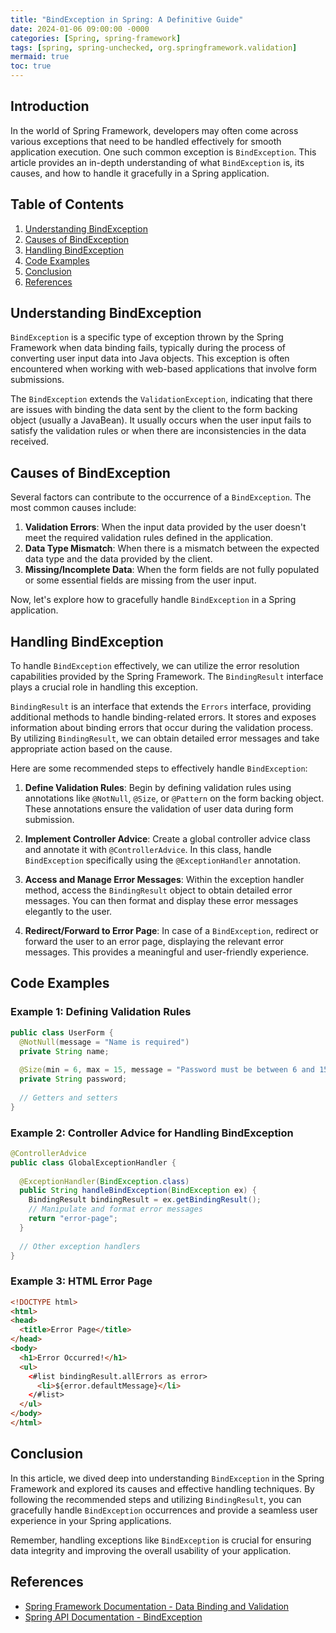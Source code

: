 ```yaml
---
title: "BindException in Spring: A Definitive Guide"
date: 2024-01-06 09:00:00 -0000
categories: [Spring, spring-framework]
tags: [spring, spring-unchecked, org.springframework.validation]
mermaid: true
toc: true
---
```



## Introduction

In the world of Spring Framework, developers may often come across various exceptions that need to be handled effectively for smooth application execution. One such common exception is `BindException`. This article provides an in-depth understanding of what `BindException` is, its causes, and how to handle it gracefully in a Spring application.

## Table of Contents

1. [Understanding BindException](#understanding-bindexception)
2. [Causes of BindException](#causes-of-bindexception)
3. [Handling BindException](#handling-bindexception)
4. [Code Examples](#code-examples)
5. [Conclusion](#conclusion)
6. [References](#references)

## Understanding BindException
`BindException` is a specific type of exception thrown by the Spring Framework when data binding fails, typically during the process of converting user input data into Java objects. This exception is often encountered when working with web-based applications that involve form submissions.

The `BindException` extends the `ValidationException`, indicating that there are issues with binding the data sent by the client to the form backing object (usually a JavaBean). It usually occurs when the user input fails to satisfy the validation rules or when there are inconsistencies in the data received.

## Causes of BindException
Several factors can contribute to the occurrence of a `BindException`. The most common causes include:

1. **Validation Errors**: When the input data provided by the user doesn't meet the required validation rules defined in the application.
2. **Data Type Mismatch**: When there is a mismatch between the expected data type and the data provided by the client.
3. **Missing/Incomplete Data**: When the form fields are not fully populated or some essential fields are missing from the user input.

Now, let's explore how to gracefully handle `BindException` in a Spring application.

## Handling BindException
To handle `BindException` effectively, we can utilize the error resolution capabilities provided by the Spring Framework. The `BindingResult` interface plays a crucial role in handling this exception.

`BindingResult` is an interface that extends the `Errors` interface, providing additional methods to handle binding-related errors. It stores and exposes information about binding errors that occur during the validation process. By utilizing `BindingResult`, we can obtain detailed error messages and take appropriate action based on the cause.

Here are some recommended steps to effectively handle `BindException`:

1. **Define Validation Rules**: Begin by defining validation rules using annotations like `@NotNull`, `@Size`, or `@Pattern` on the form backing object. These annotations ensure the validation of user data during form submission.

2. **Implement Controller Advice**: Create a global controller advice class and annotate it with `@ControllerAdvice`. In this class, handle `BindException` specifically using the `@ExceptionHandler` annotation.

3. **Access and Manage Error Messages**: Within the exception handler method, access the `BindingResult` object to obtain detailed error messages. You can then format and display these error messages elegantly to the user.

4. **Redirect/Forward to Error Page**: In case of a `BindException`, redirect or forward the user to an error page, displaying the relevant error messages. This provides a meaningful and user-friendly experience.

## Code Examples

### Example 1: Defining Validation Rules
```java
public class UserForm {
  @NotNull(message = "Name is required")
  private String name;
  
  @Size(min = 6, max = 15, message = "Password must be between 6 and 15 characters")
  private String password;
  
  // Getters and setters
}
```

### Example 2: Controller Advice for Handling BindException
```java
@ControllerAdvice
public class GlobalExceptionHandler {
  
  @ExceptionHandler(BindException.class)
  public String handleBindException(BindException ex) {
    BindingResult bindingResult = ex.getBindingResult();
    // Manipulate and format error messages
    return "error-page";
  }
  
  // Other exception handlers
}
```

### Example 3: HTML Error Page
```html
<!DOCTYPE html>
<html>
<head>
  <title>Error Page</title>
</head>
<body>
  <h1>Error Occurred!</h1>
  <ul>
    <#list bindingResult.allErrors as error>
      <li>${error.defaultMessage}</li>
    </#list>
  </ul>
</body>
</html>
```

## Conclusion
In this article, we dived deep into understanding `BindException` in the Spring Framework and explored its causes and effective handling techniques. By following the recommended steps and utilizing `BindingResult`, you can gracefully handle `BindException` occurrences and provide a seamless user experience in your Spring applications.

Remember, handling exceptions like `BindException` is crucial for ensuring data integrity and improving the overall usability of your application.

## References
- [Spring Framework Documentation - Data Binding and Validation](https://docs.spring.io/spring-framework/docs/current/reference/html/validation.html)
- [Spring API Documentation - BindException](https://docs.spring.io/spring-framework/docs/current/javadoc-api/org/springframework/validation/BindException.html)
